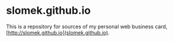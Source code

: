 # slomek.github.io

This is a repository for sources of my personal web business card, [http://slomek.github.io](slomek.github.io).
